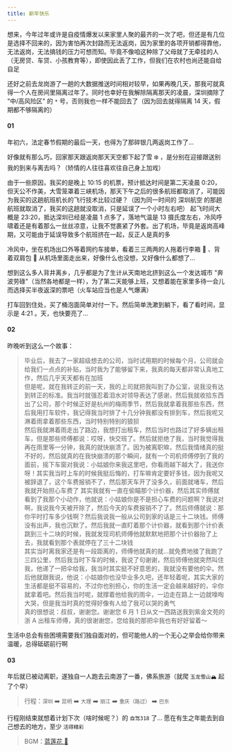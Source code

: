 ```yaml
---
title: 新年快乐
---
```


想来，今年过年或许是自疫情爆发以来家里人聚的最齐的一次了吧，但还是有几位是选择不回来的，因为害怕再次封路而无法返岗，因为家里的各项开销都得靠他，无法返岗，无法搞钱的压力可想而知。毕竟不像咱这种除了父母就了无牵挂的人（无房贷、车贷、小孩教育等），即使因此丢了工作，但我们在农村也尚还能自给自足

还好之前去龙岗游了一趟的大数据推送时间相对较早，如果再晚几天，那我可就真得一个人在房间里隔离过年了。同时也幸好在我解除隔离那天的凌晨，深圳摘除了 "中/高风险区" 的 `*` 号，否则我也一样不能回去了（因为回去就得隔离 14 天，假期都不够隔离的）

#### 01

年初六，法定春节假期的最后一天，也得为了那碎银几两返岗工作了...

好像就有那么巧，回家那天跟返岗那天天空都下起了雪 ❄️ ，是分别在迎接跟送别我的到来与离去吗？（矫情的人往往喜欢往自己身上加戏）

由于一些原因，我买的是晚上 10:15 的机票，预计抵达时间是第二天凌晨 0:20，但天公不作美，大雪笼罩着三峡机场，那天下午之后的很多航班都取消了，可能因为我买的这趟航班机长的飞行技术比较过硬？（因为同一时间的 深圳航空 的那趟航班就取消了，我买的这趟就没取消，只是延误了一个小时左右吧） 起飞时间大概是 23:20，抵达深圳已经是凌晨 1 点多了，落地气温是 13 摄氏度左右，冷风呼啸着还是有着那么一丝丝凉意，让我不觉裹紧了外套。出了机场，毕竟是返岗高峰期，又可能由于延误导致多个航班挤在一起，反正人是真的多

冷风中，坐在机场出口外等着网约车接单，看着三三两两的人拖着行李箱 🧳 、背着双肩包 🎒 从机场里面走出来，好像什么也没想，又好像什么都想了...

想到这么多人背井离乡，几乎都是为了生计从天南地北挤到这么一个发达城市 "奔波劳碌"（当然各地都是一样），为了第二天能够上班，又想着能在家里多待一会儿而选择买半夜返深的票吧（火车站应当也是人气爆满）

打车回到住处，买了桶泡面简单对付一下。然后简单洗漱到躺下，看了看时间，显示是 4:21 。天，也快要亮了...

#### 02

昨晚听到这么一个故事：

> 毕业后，我去了一家超级想去的公司，当时试用期的时候每个月，公司就会给我们一点点的补贴，当时我为了能够留下来，我真的每天都非常认真地工作，然后几乎天天都有在加班<br/>
> 但是呢，就在我转正的前一天，我的上司就把我叫到了办公室，说我没有达到转正的标准。我当时就强忍着泪水对领导表达了感谢，然后我就收拾东西出了公司，那个时候正好是杭州的梅雨季节，然后我就拿着我那些东西，然后我用打车软件，我记得我当时排了十几分钟我都没有排到车，然后我呢又淋着雨拿着那些东西，当时特别特别的狼狈<br/>
> 然后我就淋着雨走出了路边，我想打出租车，然后当时也路过了好多辆出租车，但是那些师傅都说：哎呀，快交班了。然后就拒绝了我，当时我觉得我再在雨里等一分钟，我真的就快崩溃了。因为被离职嘛，然后我情绪真的挺不好的，然后就真的在我快崩溃的那个瞬间，就有一个司机师傅停到了我的面前，摇下车窗对我说：小姑娘你来我这里吧，你看雨越下越大了，我送你呀！其实我当时上车的时候我挺后悔的，打车嘛肯定要好多钱，因为我呢又被辞退了，这个车费报销不了，然后那天车开了没多久，前面就堵车，然后我就开始担心车费了
> 其实我就有一直在偷瞄那个计价器，然后其实师傅就看到了我那个小动作，他就说：小姑娘你是不是担心车费的问题啊？我说对啊，我说我今天被开除了，然后今天的车费报销不了了。然后师傅就说：那你平时打车多少钱啊？然后我说我一般从公司到家的话是三十二块钱。师傅没有出声，我也沉默了。然后我就一直盯着那个计价器，就看到那个计价表跳到三十二块的时候，我就发现司机师傅他就默默地把那个计价器抬了上去，我就看到那个表就停在了三十二块钱<br/>
> 其实当时离我家还是有一段距离的，师傅他就真的就…就免费地接了我跑了三四公里，然后我当时下车的时候，我说了句谢谢，然后师傅他就突然叫住我，他递了一把伞给我，我当时其实挺不好意思的，我就没有要他的伞。然后他就跟我说，他说：小姑娘你也没毕业多久吧，还年轻着呢，其实大家的生活都是挺不容易的，不过你也别担心，你的生活一定会越来越好的，伞你就拿着吧。然后我当时呢，就撑着他给我的雨伞，一边走在路上一边就嚎啕大哭，但是我当时真的觉得好像有人给了我可以哭的勇气<br/>
> 真的很想说：叔叔，谢谢您。谢谢您 6 月 1 日从文一西路送我到紫金文苑的浙 A 出租车师傅，真的很谢谢您，您给我的那把伞我也有好好留着～

生活中总会有些困境需要我们独自面对的，但可能他人的一个无心之举会给你带来温暖，总得砥砺前行啊

#### 03

年后就已被动离职，遂独自一人跑去云南游了一番，佛系旅游（就爬 `玉龙雪山🏔️` 起了个早）

> 行程：`深圳` ➡️ `昆明` ➡️ `大理` ➡️ `丽江` ➡️ `重庆（路过）` ➡️ `巴东`

行程刚结束就想着计划下次（啥时候呢？）的 `自驾318` 了... 愿在有生之年能去到自己想去的地方，至少 `活得精彩`

> BGM：[蓝莲花 🎵](https://www.kugou.com/song/#hash=EDCDC42FEE3A4BC8F2ADBAF96ADE9D77&album_id=15247919)